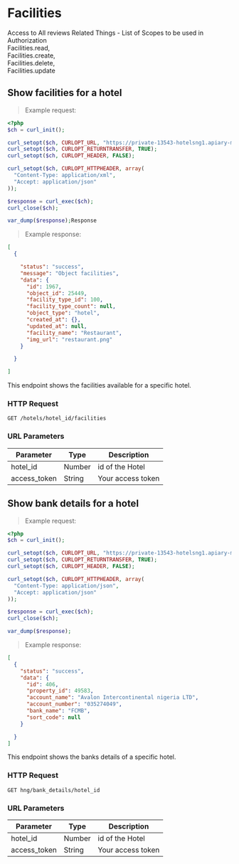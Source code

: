 # Facilities
Access to All reviews Related Things - List of Scopes to be used in Authorization<br>
    Facilities.read,<br>
    Facilities.create,<br>
    Facilities.delete, <br>
    Facilities.update<br>
## Show facilities for a hotel


> Example request:

```php
<?php
$ch = curl_init();

curl_setopt($ch, CURLOPT_URL, "https://private-13543-hotelsng1.apiary-mock.com/hotels/{hotel_id}/facilities?access_token=");
curl_setopt($ch, CURLOPT_RETURNTRANSFER, TRUE);
curl_setopt($ch, CURLOPT_HEADER, FALSE);

curl_setopt($ch, CURLOPT_HTTPHEADER, array(
  "Content-Type: application/xml",
  "Accept: application/json"
));

$response = curl_exec($ch);
curl_close($ch);

var_dump($response);Response
```

> Example response:

```json
[
  {

    "status": "success",
    "message": "Object facilities",
    "data": {
      "id": 1967,
      "object_id": 25449,
      "facility_type_id": 100,
      "facility_type_count": null,
      "object_type": "hotel",
      "created_at": {},
      "updated_at": null,
      "facility_name": "Restaurant",
      "img_url": "restaurant.png"
    }

  }

]
```

This endpoint shows the facilities available for a specific hotel.

### HTTP Request

`GET /hotels/hotel_id/facilities`

### URL Parameters

Parameter | Type | Description
--------- | ------- | -----------
hotel_id | Number | id of the Hotel
access_token | String | Your access token


## Show bank details for a hotel

> Example request:

```php
<?php
$ch = curl_init();

curl_setopt($ch, CURLOPT_URL, "https://private-13543-hotelsng1.apiary-mock.com/hng/bank_details/{hotel_id}?access_token=");
curl_setopt($ch, CURLOPT_RETURNTRANSFER, TRUE);
curl_setopt($ch, CURLOPT_HEADER, FALSE);

curl_setopt($ch, CURLOPT_HTTPHEADER, array(
  "Content-Type: application/json",
  "Accept: application/json"
));

$response = curl_exec($ch);
curl_close($ch);

var_dump($response);
```


> Example response:

```json
[
  {
    "status": "success",
    "data": {
      "id": 406,
      "property_id": 49583,
      "account_name": "Avalon Intercontinental nigeria LTD",
      "account_number": "035274049",
      "bank_name": "FCMB",
      "sort_code": null
    }

  }
]
```

This endpoint shows the banks details of a specific hotel.

### HTTP Request

`GET hng/bank_details/hotel_id`

### URL Parameters
Parameter | Type | Description
--------- | ------- | -----------
hotel_id | Number | id of the Hotel
access_token | String | Your access token